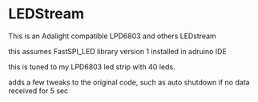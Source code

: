 LEDStream
=========

This is an Adalight compatible LPD6803 and others LEDstream

this assumes FastSPI_LED library version 1 installed in adruino IDE

this is tuned to my LPD6803 led strip with 40 leds.

adds a few tweaks to the original code, such as auto shutdown if no data received for 5 sec